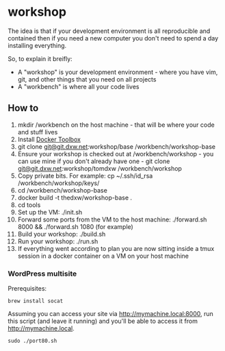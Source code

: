 # workshop

The idea is that if your development environment is all reproducible and contained then if you need a new computer you don't need to spend a day installing everything.

So, to explain it breifly:

* A "workshop" is your development environment - where you have vim, git, and other things that you need on all projects
* A "workbench" is where all your code lives

## How to

1. mkdir /workbench on the host machine - that will be where your code and stuff lives
2. Install [Docker Toolbox](https://www.docker.com/docker-toolbox)
3. git clone git@git.dxw.net:workshop/base /workbench/workshop-base
4. Ensure your workshop is checked out at /workbench/workshop - you can use mine if you don't already have one - git clone git@git.dxw.net:workshop/tomdxw /workbench/workshop
5. Copy private bits. For example: cp ~/.ssh/id_rsa /workbench/workshop/keys/
6. cd /workbench/workshop-base
7. docker build -t thedxw/workshop-base .
8. cd tools
9. Set up the VM: ./init.sh
10. Forward some ports from the VM to the host machine: ./forward.sh 8000 && ./forward.sh 1080 (for example)
11. Build your workshop: ./build.sh
12. Run your workshop: ./run.sh
13. If everything went according to plan you are now sitting inside a tmux session in a docker container on a VM on your host machine

### WordPress multisite

Prerequisites:

    brew install socat

Assuming you can access your site via http://mymachine.local:8000, run this script (and leave it running) and you'll be able to access it from http://mymachine.local.

    sudo ./port80.sh
